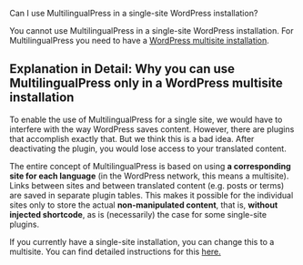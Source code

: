 Can I use MultilingualPress in a single-site WordPress installation?

You cannot use MultilingualPress in a single-site WordPress installation. For MultilingualPress you need to have a [WordPress multisite installation](https://multilingualpress.org/docs/how-to-install-wordpress-multisite/).

## Explanation in Detail: Why you can use MultilingualPress only in a WordPress multisite installation

To enable the use of MultilingualPress for a single site, we would have to interfere with the way WordPress saves content. However, there are plugins that accomplish exactly that. But we think this is a bad idea. After deactivating the plugin, you would lose access to your translated content.

The entire concept of MultilingualPress is based on using **a corresponding site for each language** (in the WordPress network, this means a multisite). Links between sites and between translated content (e.g. posts or terms) are saved in separate plugin tables. This makes it possible for the individual sites only to store the actual **non-manipulated content**, that is, **without injected shortcode**, as is (necessarily) the case for some single-site plugins.

If you currently have a single-site installation, you can change this to a multisite. You can find detailed instructions for this [here.](https://multilingualpress.org/docs/how-to-install-wordpress-multisite/)